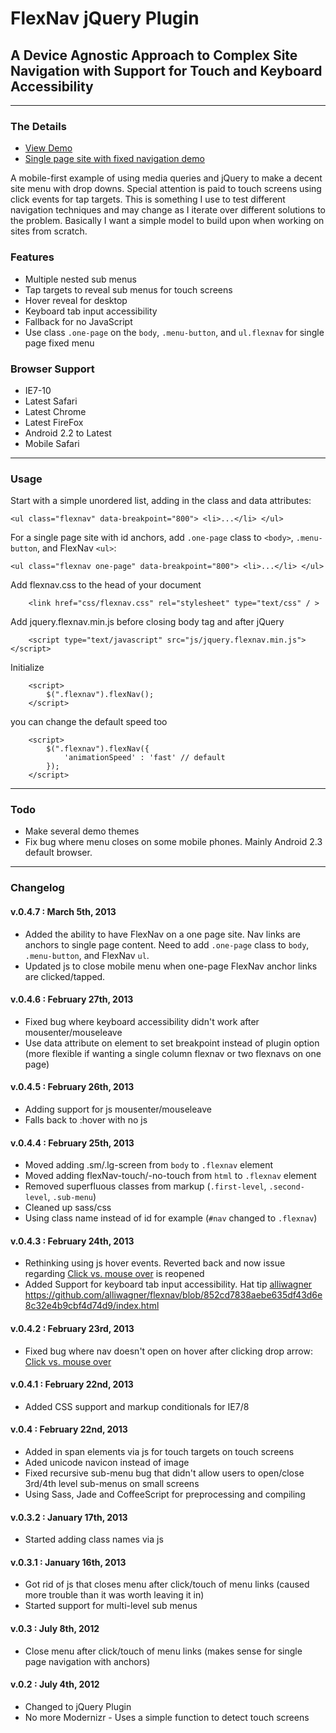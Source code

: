 # FlexNav jQuery Plugin

## A Device Agnostic Approach to Complex Site Navigation with Support for Touch and Keyboard Accessibility

* * *
### The Details

* [View Demo](http://jasonweaver.name/lab/flexiblenavigation/)
* [Single page site with fixed navigation demo](http://jasonweaver.name/lab/flexiblenavigation/single-page-pattern.html)

A mobile-first example of using media queries and jQuery to make a decent site menu with drop downs. Special attention is paid to touch screens using click events for tap targets. This is something I use to test different navigation techniques and may change as I iterate over different solutions to the problem. Basically I want a simple model to build upon when working on sites from scratch.

### Features
* Multiple nested sub menus
* Tap targets to reveal sub menus for touch screens
* Hover reveal for desktop
* Keyboard tab input accessibility
* Fallback for no JavaScript
* Use class `.one-page` on the `body`, `.menu-button`, and `ul.flexnav` for single page fixed menu

### Browser Support
* IE7-10
* Latest Safari
* Latest Chrome
* Latest FireFox
* Android 2.2 to Latest
* Mobile Safari

* * *
### Usage

Start with a simple unordered list, adding in the class and data attributes:

	<ul class="flexnav" data-breakpoint="800"> <li>...</li> </ul>
	
For a single page site with id anchors, add `.one-page` class to `<body>`, `.menu-button`, and FlexNav `<ul>`:

	<ul class="flexnav one-page" data-breakpoint="800"> <li>...</li> </ul>	
								
Add flexnav.css to the head of your document
		
		<link href="css/flexnav.css" rel="stylesheet" type="text/css" / >
		
Add jquery.flexnav.min.js before closing body tag and after jQuery
		
		<script type="text/javascript" src="js/jquery.flexnav.min.js"></script>
		
Initialize

		<script>
			$(".flexnav").flexNav();
		</script>		

you can change the default speed too
	
		<script>
			$(".flexnav").flexNav({
				'animationSpeed' : 'fast' // default			
			});			
		</script>	
		
* * *		
### Todo

* Make several demo themes
* Fix bug where menu closes on some mobile phones. Mainly Android 2.3 default browser.

* * *
### Changelog

#### v.0.4.7 : March 5th, 2013
* Added the ability to have FlexNav on a one page site. Nav links are anchors to single page content. Need to add `.one-page` class to `body`, `.menu-button`, and FlexNav `ul`.
* Updated js to close mobile menu when one-page FlexNav anchor links are clicked/tapped.

#### v.0.4.6 : February 27th, 2013
* Fixed bug where keyboard accessibility didn't work after mousenter/mouseleave
* Use data attribute on element to set breakpoint instead of plugin option (more flexible if wanting a single column flexnav or two flexnavs on one page)

#### v.0.4.5 : February 26th, 2013
* Adding support for js mousenter/mouseleave
* Falls back to :hover with no js

#### v.0.4.4 : February 25th, 2013
* Moved adding .sm/.lg-screen from `body` to `.flexnav` element
* Moved adding flexNav-touch/-no-touch from `html` to `.flexnav` element
* Removed superfluous classes from markup (`.first-level`, `.second-level`, `.sub-menu`)
* Cleaned up sass/css
* Using class name instead of id for example (`#nav` changed to `.flexnav`)

#### v.0.4.3 : February 24th, 2013
* Rethinking using js hover events. Reverted back and now issue regarding [Click vs. mouse over](https://github.com/indyplanets/flexnav/issues/16) is reopened
* Added Support for keyboard tab input accessibility. Hat tip [alliwagner](https://github.com/alliwagner)  https://github.com/alliwagner/flexnav/blob/852cd7838aebe635df43d6e8c32e4b9cbf4d74d9/index.html

#### v.0.4.2 : February 23rd, 2013
* Fixed bug where nav doesn't open on hover after clicking drop arrow: [Click vs. mouse over](https://github.com/indyplanets/flexnav/issues/16)

#### v.0.4.1 : February 22nd, 2013
* Added CSS support and markup conditionals for IE7/8

#### v.0.4 : February 22nd, 2013
* Added in span elements via js for touch targets on touch screens
* Aded unicode navicon instead of image
* Fixed recursive sub-menu bug that didn't allow users to open/close 3rd/4th level sub-menus on small screens
* Using Sass, Jade and CoffeeScript for preprocessing and compiling

#### v.0.3.2 : January 17th, 2013
* Started adding class names via js

#### v.0.3.1 : January 16th, 2013
* Got rid of js that closes menu after click/touch of menu links (caused more trouble than it was worth leaving it in)
* Started support for multi-level sub menus

#### v.0.3 : July 8th, 2012
* Close menu after click/touch of menu links (makes sense for single page navigation with anchors)

#### v.0.2 : July 4th, 2012
* Changed to jQuery Plugin
* No more Modernizr - Uses a simple function to detect touch screens